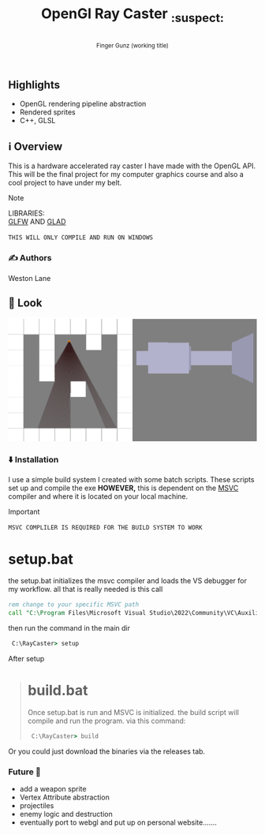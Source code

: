 # <p align="center"> OpenGl Ray Caster <sub> :suspect: </sub> </p>
<p align="center"><sub>Finger Gunz (working title)</sub></p><br>

## Highlights
- OpenGL rendering pipeline abstraction
- Rendered sprites
- C++, GLSL
  
## ℹ️ Overview
This is a hardware accelerated ray caster I have made with the OpenGL API. This will be the final project for my computer graphics course and also a cool project to have under my belt.

> [!NOTE]
>LIBRARIES:<br>
>  [GLFW](https://www.glfw.org/download) AND
[GLAD](https://github.com/go-gl/glfw/blob/master/v3.1/glfw/glfw/deps/glad/glad.h)
> >
> `THIS WILL ONLY COMPILE AND RUN ON WINDOWS`


### ✍️ Authors
Weston Lane
## 🚀 Look
![gif](https://github.com/Weston-Lane/RayCaster/blob/main/GitHub%20rsc/raytracer.gif)

### ⬇️ Installation
I use a simple build system I created with some batch scripts. These scripts set up and compile the exe **HOWEVER,** this is dependent on the [MSVC](https://visualstudio.microsoft.com/vs/community/) compiler and where it is located on your local machine.
> [!IMPORTANT]
>`MSVC COMPLILER IS REQUIRED FOR THE BUILD SYSTEM TO WORK`
> # **setup.bat**
> the setup.bat initializes the msvc compiler and loads the VS debugger for my workflow.
> all that is really needed is this call
> ````bat
> rem change to your specific MSVC path
> call "C:\Program Files\Microsoft Visual Studio\2022\Community\VC\Auxiliary\Build\vcvars64.bat"
> ````
> then run the command in the main dir
> ````cmd
>  C:\RayCaster> setup

After setup

># **build.bat**
>Once setup.bat is run and MSVC is initialized. the build script will compile and run the program.
>via this command:
> ````cmd
>  C:\RayCaster> build

Or you could just download the binaries via the releases tab.

### Future :construction:
- add a weapon sprite
- Vertex Attribute abstraction
- projectiles
- enemy logic and destruction
- eventually port to webgl and put up on personal website.......



